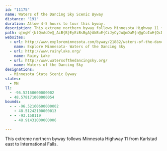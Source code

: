 ```yaml
---
id: "11175"
name: Waters of the Dancing Sky Scenic Byway
distance: "191"
duration: Allow 4-5 hours to tour this byway.
description: This extreme northern byway follows Minnesota Highway 11 from Karlstad east to International Falls.
path: q|ngH`{blQmAoDe@_AiB{B}EyEiBsBgA}AkBuE{CiJyCyJu@mDaM{n@gCoIuH{QcDgJoAgFsJke@cAiHg@aGGgF@yDHsB\sFZsBvB{K~@gG^kG@oGEmDa@mGmEy_@}AaHiBmFeCmE_T}XoDeEgHiGa`A{t@mCgBwDgB}LsCkE}A{DmCeJuH}CyBgGeCmA[aCWkCGy`@k@iAQ{CaAcAe@qCyBeCaDiAkBcIqPoI{QqC{H_\obA_JqYi@aCuAmIeH{e@cA{I{BuVs@uLu@qQa@aLg@qg@Y_Ec@aEo@gEcD}PeAeEgA{GqMip@kYylBwXkbBiDoTqLe~@}_@mrCkCiS}AoPe@uGi@kHs@mNcGmkBs@kS_Cmv@s@kRcNo{C{@uLkEi`@gAkJm@_EmCsMuAsFu[uhAyCgIsC_GmB}Csg@yq@wEyDuDmBm^{LmDyAkBgA}AsAiBmByAwBmBoDeBeFy@mDs@_Ei@cFOsEKqIF}h@_EWiCu@mC}AiBmBmBsCiwAuyCu`@kgA{Laa@iU}v@yn@efC{d@gbC}EqUaJ_`@eOup@mF{RghAgwD_CmHyBoEwEaHy_@{^soAilA}H_IcIgHeDgBgEsAoAM_c@YaFQ}GmDkBsA}CmDwAyBiB_Eul@scBiC{Fig@{}@gEsImDeIgTsh@s^w~@}DmNo^kcBk`@_hB{GiZoDuNaDeN}Jya@cBeJi@{DcAaMuK_kBeCi]eb@k_Fc@yGY{LEwUO_zGYwlC?g\DyFIcMDqHA_PNi]?eWNoa@BebA]}m@Um}B`@gEbAmElBcHb@yBZsCLgEOmDW_CyBsOc@cEQkDmA_c@u@m\o@{gC_@qdCC{eAEmIIaFo@uH_AmGmAmFcA_D_DyIiBaEir@kgBeBuFsAeGaZiwBmFoe@wHkj@yAgO]aG[qJwEcfBmP_sC[sCY{AuAoFa@cA{s@q}AiAuCs@eCoAsFo@sDsTe_BmXkqB]oBaAmIy@oOiPy_E_AeOgDqa@q@mKyDmc@kAsJcDkOiBmHcQut@yTe}@uYslAeBuH_BgIy@yFy@{He@gG{GusAgFeaAgFedA?yJTgGRmCXaCj@sDh@}B|@oCdC{FbBiCvBoCtB_BtBqAtAm@nD_ApFg@nb@A~KHlEUnC_Ab@q@p@q@|@iA|AmC|C_IfHwPjwAwgD|Uek@fF}M|CsJlJy[~fBm}FjGaRbIcUvEwNbXo|@xP{n@fG}ShuAarEbw@ugCfqAqhE`IkV|Qsh@xVwy@hAaExAyEhCiKhBkIxDkUntBa~Ntq@izEvCoQbFqVnA_H`Jom@bCoS|Cw\bCcRptBszNnCuP|EyUbBkJrQgnAlDmWbBaP~@aLr@aHrBoObmBcyMxA_KdBuJzEkVzB{NjGwc@lCeXhBoOrC}QnPakAb@qFTyF@}FOgK{NwrI{Do`CWmQu@i^OkO@cGh@gJh@{E\iBpCcMp@kDh@iE^sETsE@_DAsz@NsDTsBbAeFVgEd@wz@]w~AKe`BDmJJyBl@gFdAuFf@eB~AyDhB_DxBaC~BeBzb@qStDeCx@w@bBaCxA{C`B{EpAcH\aDvJijAfRsxBRsJE{FyBof@u@gWy@qSAmFF{FvGmlAdRwcBVuDtAgMRgFFikBQ}Ic@uGe@yEmB_KuAcFsCyGyIoNoHaKkFaIy@{AyDqJgAuE{AgIo@oKMqH?_\\kpFj@elOB{DHsBt@yF^kBn@sBdpAaoC`CgE~BeCdCmA|@W~AOrt@ChVJlv@vC~FErDw@jFgBdTaKl@_@tAyAfAsAx@sAhAqCrCcKhPak@pA_G|@aHjLiyAJyCFoGIqDi@eP_Aob@kJmfBEmC?uG~Aeh@x@eUXiExAqQbDy]r@_OdAe`@v@kRv@uG`Jsg@vAsKJaBRyDHyHs@uhAH_FT_D^yCfAgFzBaGt[ml@lF}JlE_J`DaIng@ujArAaDh@eBhAgFn@gERsI?qZi@}bBsAmoCi@keD{@kj@g@_W[}}@m@kgCD}PL_wBXobAWqLq@aHaBuIsBmI_BoHo@sDsAsM[wHGeGBsGd@kV^{JVmChDaXb@cGJkI?a\oCee@M{DIaUEiDKqBY_DiE}XYmCYsCMiE?cCByDbAoIlCoQz@iLbA_Z|@_OjAiNXiFHkCJ_nAHcKr@}[Es[@}G~@u}@FqB^mE|I_bAXeBrAmFrAmCxByCrAgAlD_Bnd@oNlEeBdD{A`EeCjCqB|r@cm@rB_BlBgAhCeAnE_Ahm@aFnB_@bCy@lDeBxOcLdEcBfCo@bF]znBjB`m@^poAr@|FGbUXvWIrQNjA@xCj@dJzDbDdBtCl@`CLdNcA|][pFu@vHsAlCcAxBuAfd@{g@lHwIr@iApBsFpAmG^sFMis@v@q{@HoRWsnKDeTl@yeAUcRc@{My@uU{@eZ{IykCMuKBsf@H}`@OmLi@{KsP{rBo@cJ_@gIIaHe@g_B_@mz@CuQEaG_@sNs@gLe@{DcE}WqA{JyC_\_Eag@IiBiB}`EC{PKkL@qFEyIO}HOsC_@aDu@}E}AuFqBmEeB{CwKuNyA_CaEmJsAoEkAqFsJom@iCiO}FcX{@eFw@oGUmJEqSHkG?u`@Jgn@EaGYeFo@cGcBeKgCaJw[iy@cGiPuPmb@sDgKoKwXyA_Dme@umAeAsBcAsAgCkCkCmAgBg@sEQiiAEcwARkHMsBMoA_@_Bs@_Aq@s@m@sYe]kJ{LuKiWiS{f@uJcUa@yASkAi@yHc@gC_BmEyCmE}@qCi@mCAgAXuEJmKBq[?uHlED?kh@C{H_@cVn@w{AUyHc@gG_A{G_d@}xByAmOwAed@iDs|AYaJUsJEyJp@mfA\mE^mDbAaGdA_DjDgIxBoGj@sCt@_Fb@uHb@_r@NiFXeE~@cIhGkb@dBgJ~E{TlB{KnAwLhAuNbBoRhCwWhF{n@`A{NJ{C?sGImGQmDaA{KyDmb@AaFNqFj@uDh@cC`FoO|@wDVeCHsFOaDmAmO{@oNMkD?mBHgBNkBbB}LvCgRnEkWjJ_h@rCyRRkBTgD?yCK_AsAaJG_BA}JIkCgIk{@YyDuAmMs@uEmE}Si@_DOgBIyABeGSqOOsGy@uLEkB@aAx@sGh@sAVQ|BpDp@f@X@NAdA_AjEsCdA_ATa@F_@JyE[}LOcDn@qIGqBKy@[eAIk@YoDKkCD_AVaA
websites:
  - url: http://www.exploreminnesota.com/byway/21882/waters-of-the-dancing-sky
    name: Explore Minnesota- Waters of the Dancing Sky
  - url: http://www.rainylake.org/
    name: Rainy Lake
  - url: http://www.watersofthedancingsky.org/
    name: Waters of the Dancing Sky
designations:
  - Minnesota State Scenic Byway
states:
  - MN
ll:
  - -96.52160600000002
  - 48.578171000000054
bounds:
  - - -96.52160600000002
    - 48.51242100000013
  - - -93.158119
    - 48.91431000000006

---
```


This extreme northern byway follows Minnesota Highway 11 from Karlstad east to International Falls.
